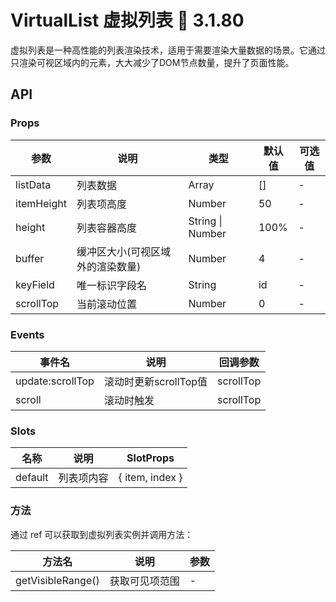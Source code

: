 # VirtualList 虚拟列表 📎 3.1.80

虚拟列表是一种高性能的列表渲染技术，适用于需要渲染大量数据的场景。它通过只渲染可视区域内的元素，大大减少了DOM节点数量，提升了页面性能。

## API

### Props

| 参数 | 说明 | 类型 | 默认值 | 可选值 |
|-----|-----|-----|-----|-----|
| listData | 列表数据 | Array | [] | - |
| itemHeight | 列表项高度 | Number | 50 | - |
| height | 列表容器高度 | String \| Number | 100% | - |
| buffer | 缓冲区大小(可视区域外的渲染数量) | Number | 4 | - |
| keyField | 唯一标识字段名 | String | id | - |
| scrollTop | 当前滚动位置 | Number | 0 | - |

### Events

| 事件名 | 说明 | 回调参数 |
|-----|-----|-----|
| update:scrollTop | 滚动时更新scrollTop值 | scrollTop |
| scroll | 滚动时触发 | scrollTop |

### Slots

| 名称 | 说明 | SlotProps |
|-----|-----|-----|
| default | 列表项内容 | { item, index } |

### 方法

通过 ref 可以获取到虚拟列表实例并调用方法：

| 方法名 | 说明 | 参数 |
|-----|-----|-----|
| getVisibleRange() | 获取可见项范围 | - |